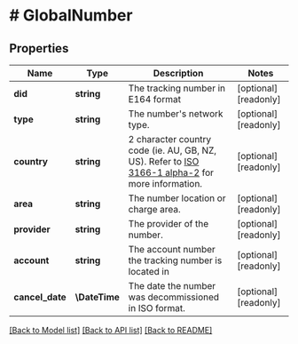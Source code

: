 # # GlobalNumber

## Properties

Name | Type | Description | Notes
------------ | ------------- | ------------- | -------------
**did** | **string** | The tracking number in E164 format | [optional] [readonly]
**type** | **string** | The number&#39;s network type. | [optional] [readonly]
**country** | **string** | 2 character country code (ie. AU, GB, NZ, US). Refer to [ISO 3166-1 alpha-2](https://en.wikipedia.org/wiki/ISO_3166-1_alpha-2) for more information. | [optional] [readonly]
**area** | **string** | The number location or charge area. | [optional] [readonly]
**provider** | **string** | The provider of the number. | [optional] [readonly]
**account** | **string** | The account number the tracking number is located in | [optional] [readonly]
**cancel_date** | **\DateTime** | The date the number was decommissioned in ISO format. | [optional] [readonly]

[[Back to Model list]](../../README.md#models) [[Back to API list]](../../README.md#endpoints) [[Back to README]](../../README.md)
